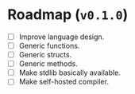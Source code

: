 # Roadmap (`v0.1.0`)

* [ ] Improve language design.
* [ ] Generic functions.
* [ ] Generic structs.
* [ ] Generic methods.
* [ ] Make stdlib basically available.
* [ ] Make self-hosted compiler.

